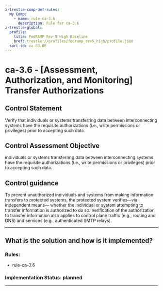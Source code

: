 ```yaml
---
x-trestle-comp-def-rules:
  My Comp:
    - name: rule-ca-3.6
      description: Rule for ca-3.6
x-trestle-global:
  profile:
    title: FedRAMP Rev 5 High Baseline
    href: trestle://profiles/fedramp_rev5_high/profile.json
  sort-id: ca-03.06
---
```


# ca-3.6 - \[Assessment, Authorization, and Monitoring\] Transfer Authorizations

## Control Statement

Verify that individuals or systems transferring data between interconnecting systems have the requisite authorizations (i.e., write permissions or privileges) prior to accepting such data.

## Control Assessment Objective

individuals or systems transferring data between interconnecting systems have the requisite authorizations (i.e., write permissions or privileges) prior to accepting such data.

## Control guidance

To prevent unauthorized individuals and systems from making information transfers to protected systems, the protected system verifies—via independent means— whether the individual or system attempting to transfer information is authorized to do so. Verification of the authorization to transfer information also applies to control plane traffic (e.g., routing and DNS) and services (e.g., authenticated SMTP relays).

______________________________________________________________________

## What is the solution and how is it implemented?

<!-- For implementation status enter one of: implemented, partial, planned, alternative, not-applicable -->

<!-- Note that the list of rules under ### Rules: is read-only and changes will not be captured after assembly to JSON -->

<!-- Add control implementation description here for control: ca-3.6 -->

### Rules:

  - rule-ca-3.6

### Implementation Status: planned

______________________________________________________________________
